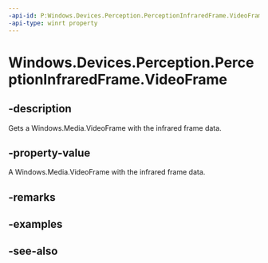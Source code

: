 ----api-id: P:Windows.Devices.Perception.PerceptionInfraredFrame.VideoFrame
-api-type: winrt property
---<!-- Property syntaxpublic Windows.Media.VideoFrame VideoFrame { get; }--># Windows.Devices.Perception.PerceptionInfraredFrame.VideoFrame## -descriptionGets a Windows.Media.VideoFrame with the infrared frame data.## -property-valueA Windows.Media.VideoFrame with the infrared frame data.## -remarks## -examples## -see-also